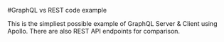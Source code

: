 #GraphQL vs REST code example

This is the simpliest possible example of GraphQL Server & Client using Apollo. There are also REST API endpoints for comparison.
